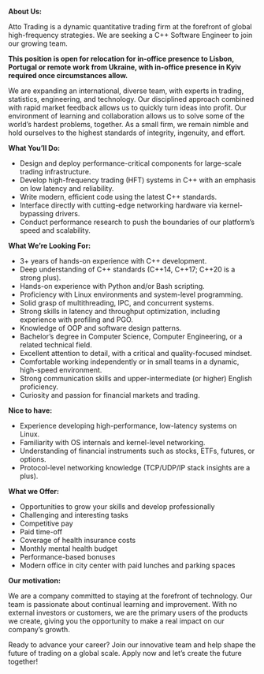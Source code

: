 **About Us:**

Atto Trading is a dynamic quantitative trading firm at the forefront of global
high-frequency strategies. We are seeking a C++ Software Engineer to join our
growing team.

**This position is open for relocation for in-office presence to Lisbon,
Portugal or remote work from Ukraine, with in-office presence in Kyiv required
once circumstances allow.**

We are expanding an international, diverse team, with experts in trading,
statistics, engineering, and technology. Our disciplined approach combined
with rapid market feedback allows us to quickly turn ideas into profit. Our
environment of learning and collaboration allows us to solve some of the
world’s hardest problems, together. As a small firm, we remain nimble and hold
ourselves to the highest standards of integrity, ingenuity, and effort.  
  
  
**What You’ll Do:**

  * Design and deploy performance-critical components for large-scale trading infrastructure.
  * Develop high-frequency trading (HFT) systems in C++ with an emphasis on low latency and reliability.
  * Write modern, efficient code using the latest C++ standards.
  * Interface directly with cutting-edge networking hardware via kernel-bypassing drivers.
  * Conduct performance research to push the boundaries of our platform’s speed and scalability.  
  

**What We’re Looking For:**

  * 3+ years of hands-on experience with C++ development.
  * Deep understanding of C++ standards (C++14, C++17; C++20 is a strong plus).
  * Hands-on experience with Python and/or Bash scripting.
  * Proficiency with Linux environments and system-level programming.
  * Solid grasp of multithreading, IPC, and concurrent systems.
  * Strong skills in latency and throughput optimization, including experience with profiling and PGO.
  * Knowledge of OOP and software design patterns.
  * Bachelor’s degree in Computer Science, Computer Engineering, or a related technical field.
  * Excellent attention to detail, with a critical and quality-focused mindset.
  * Comfortable working independently or in small teams in a dynamic, high-speed environment.
  * Strong communication skills and upper-intermediate (or higher) English proficiency.
  * Curiosity and passion for financial markets and trading.  
  

**Nice to have:**

  * Experience developing high-performance, low-latency systems on Linux.
  * Familiarity with OS internals and kernel-level networking.
  * Understanding of financial instruments such as stocks, ETFs, futures, or options.
  * Protocol-level networking knowledge (TCP/UDP/IP stack insights are a plus).

**What we Offer:**

  * Opportunities to grow your skills and develop professionally
  * Challenging and interesting tasks
  * Competitive pay
  * Paid time-off
  * Coverage of health insurance costs 
  * Monthly mental health budget
  * Performance-based bonuses
  * Modern office in city center with paid lunches and parking spaces

**Our motivation:**

We are a company committed to staying at the forefront of technology. Our team
is passionate about continual learning and improvement. With no external
investors or customers, we are the primary users of the products we create,
giving you the opportunity to make a real impact on our company’s growth.

Ready to advance your career? Join our innovative team and help shape the
future of trading on a global scale. Apply now and let’s create the future
together!